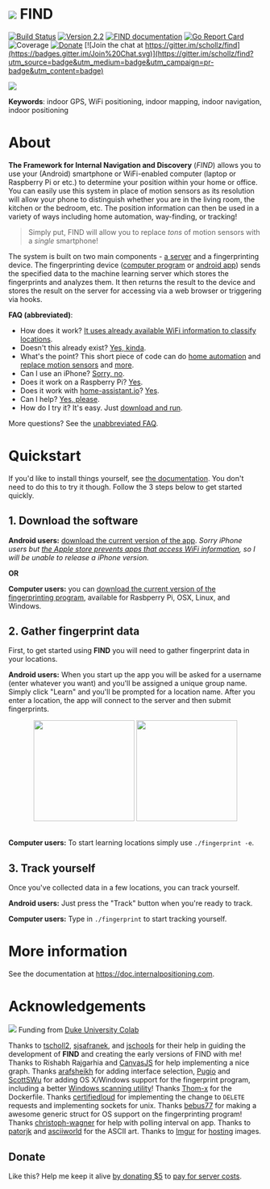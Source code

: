 # ![](https://www.internalpositioning.com/guide/img/wifi-marker-darkgrey-small.png) FIND

[![Build Status](https://travis-ci.org/schollz/find.svg?branch=master)](https://travis-ci.org/schollz/find)
[![Version 2.2](https://img.shields.io/badge/version-2.2-brightgreen.svg)](https://www.internalpositioning.com/guide/development/) [![FIND documentation](https://img.shields.io/badge/find-documentation-blue.svg)](https://doc.internalpositioning.com/) [![Go Report Card](https://goreportcard.com/badge/github.com/schollz/find)](https://goreportcard.com/report/github.com/schollz/find) ![Coverage](https://img.shields.io/badge/coverage-58%25-orange.svg) [![Donate](https://img.shields.io/badge/donate-$1-brown.svg)](https://www.paypal.me/ZackScholl/1.00)
[![Join the chat at https://gitter.im/schollz/find](https://badges.gitter.im/Join%20Chat.svg)](https://gitter.im/schollz/find?utm_source=badge&utm_medium=badge&utm_campaign=pr-badge&utm_content=badge) 

[![](https://raw.githubusercontent.com/schollz/find/master/static/splash.gif)](https://www.internalpositioning.com/)

**Keywords**: indoor GPS, WiFi positioning, indoor mapping, indoor navigation, indoor positioning

# About

**The Framework for Internal Navigation and Discovery** (_FIND_) allows you to use your (Android) smartphone or WiFi-enabled computer (laptop or Raspberry Pi or etc.) to determine your position within your home or office. You can easily use this system in place of motion sensors as its resolution will allow your phone to distinguish whether you are in the living room, the kitchen or the bedroom, etc. The position information can then be used in a variety of ways including home automation, way-finding, or tracking!

> Simply put, FIND will allow you to replace _tons_ of motion sensors with a _single_ smartphone!

The system is built on two main components - [a server](https://ml.internalpositioning.com/) and a fingerprinting device. The fingerprinting device ([computer program](https://github.com/schollz/find/releases/tag/v0.5) or [android app](https://play.google.com/store/apps/details?id=com.hcp.find)) sends the specified data to the machine learning server which stores the fingerprints and analyzes them. It then returns the result to the device and stores the result on the server for accessing via a web browser or triggering via hooks.

**FAQ (abbreviated)**:

- How does it work? [It uses already available WiFi information to classify locations](https://github.com/schollz/find/blob/master/FAQ.md#how-does-it-work).
- Doesn't this already exist? [Yes, kinda](https://github.com/schollz/find/blob/master/FAQ.md#doesnt-this-already-exist).
- What's the point? This short piece of code can do [home automation](https://github.com/schollz/find/blob/master/FAQ.md#can-i-run-the-server-at-home-on-the-lan-connection) and [replace motion sensors](https://github.com/schollz/find/blob/master/FAQ.md#can-it-replace-motion-sensors) and [more](https://github.com/schollz/find/blob/master/FAQ.md#whats-the-point-of-this).
- Can I use an iPhone? [Sorry, no](https://github.com/schollz/find/blob/master/FAQ.md#can-i-use-an-iphone).
- Does it work on a Raspberry Pi? [Yes](https://github.com/schollz/find/blob/master/FAQ.md#can-you-run-the-server-on-a-raspberry-pi).
- Does it work with [home-assistant.io](https://home-assistant.io/)? [Yes](https://github.com/schollz/find/blob/master/FAQ.md#does-it-work-with-home-assistantio).
- Can I help? [Yes, please](https://github.com/schollz/find/issues).
- How do I try it? It's easy. Just [download and run](https://github.com/schollz/find#usage).

More questions? See the [unabbreviated FAQ](https://github.com/schollz/find/blob/master/FAQ.md).

# Quickstart

If you'd like to install things yourself, see [the documentation](https://doc.internalpositioning.com/setup/). You don't need to do this to try it though. Follow the 3 steps below to get started quickly.

## 1\. Download the software

**Android users:** [download the current version of the app](https://play.google.com/store/apps/details?id=com.hcp.find). _Sorry iPhone users but [the Apple store prevents apps that access WiFi information](https://github.com/schollz/find/blob/master/FAQ.md#can-i-use-an-iphone), so I will be unable to release a iPhone version._

**OR**

**Computer users:** you can [download the current version of the fingerprinting program](https://github.com/schollz/find/releases/tag/v0.5), available for Rasbperry Pi, OSX, Linux, and Windows.

## 2\. Gather fingerprint data

First, to get started using **FIND** you will need to gather fingerprint data in your locations.

**Android users:** When you start up the app you will be asked for a username (enter whatever you want) and you'll be assigned a unique group name. Simply click "Learn" and you'll be prompted for a location name. After you enter a location, the app will connect to the server and then submit fingerprints.

<center><img src="https://i.imgur.com/fbcYom5.png" width="200px">
<img src="https://i.imgur.com/Ab9eXIk.png" width="200px"></center>

<br>

**Computer users:** To start learning locations simply use `./fingerprint -e`.

## 3\. Track yourself

Once you've collected data in a few locations, you can track yourself.

**Android users:** Just press the "Track" button when you're ready to track.

**Computer users:** Type in `./fingerprint` to start tracking yourself.

# More information

See the documentation at <https://doc.internalpositioning.com>.

# Acknowledgements

![](https://i.imgur.com/Ze51DJ6.png) Funding from [Duke University Colab](https://colab.duke.edu/)

Thanks to [tscholl2](https://github.com/tscholl2), [sjsafranek](https://github.com/sjsafranek), and [jschools](https://github.com/jschools) for their help in guiding the development of **FIND** and creating the early versions of FIND with me! Thanks to Rishabh Rajgarhia and [CanvasJS](http://canvasjs.com/) for help implementing a nice graph. Thanks [arafsheikh](https://github.com/arafsheikh) for adding interface selection, [Pugio](https://github.com/Pugio) and [ScottSWu](https://github.com/ScottSWu) for adding OS X/Windows support for the fingerprint program, including a better [Windows scanning utility](https://github.com/ScottSWu/windows-wlan-util/releases)! Thanks [Thom-x](https://github.com/Thom-x) for the Dockerfile. Thanks [certifiedloud](https://github.com/certifiedloud) for implementing the change to `DELETE` requests and implementing sockets for unix. Thanks [bebus77](https://github.com/bebus77) for making a awesome generic struct for OS support on the fingerprinting program! Thanks [christoph-wagner](https://github.com/Christoph-Wagner) for help with polling interval on app. Thanks to [patorjk](http://patorjk.com/software/taag/) and [asciiworld](http://www.asciiworld.com/) for the ASCII art. Thanks to [Imgur](https://imgur.com/a/yjvci) for [hosting](https://imgur.com/a/3yGjV) images.

## Donate

Like this? Help me keep it alive [by donating $5](https://www.paypal.me/ZackScholl/5.00) to [pay for server costs](http://rpiai.com/donate/).
